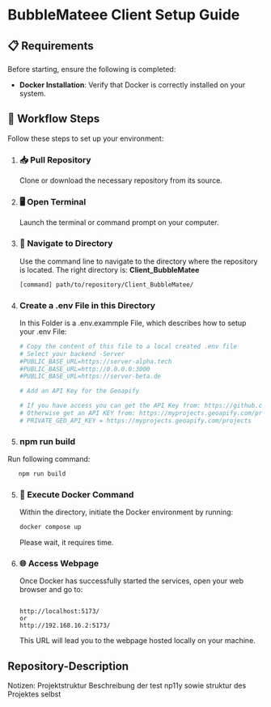 # **BubbleMateee Client Setup Guide**

## 📋 **Requirements**

Before starting, ensure the following is completed:

- **Docker Installation**: Verify that Docker is correctly installed on your system.

## 🚀 **Workflow Steps**

Follow these steps to set up your environment:

1. ### 📥 **Pull Repository**

   Clone or download the necessary repository from its source.

2. ### 🖥️ **Open Terminal**

   Launch the terminal or command prompt on your computer.

3. ### 📂 **Navigate to Directory**

   Use the command line to navigate to the directory where the repository is located. The right directory is: **Client_BubbleMatee**

   ```bash
   [command] path/to/repository/Client_BubbleMatee/
   ```

4. ### **Create a .env File in this Directory**

   In this Folder is a .env.exammple File, which describes how to setup your .env File:

   ```bash
   # Copy the content of this file to a local created .env file
   # Select your backend -Server
   #PUBLIC_BASE_URL=https://server-alpha.tech
   #PUBLIC_BASE_URL=http://0.0.0.0:3000
   #PUBLIC_BASE_URL=https://server-beta.de

   # Add an API Key for the Geoapify

   # If you have access you can get the API Key from: https://github.com/wwi21seb-projekt/Client_BubbleMatee/settings/environments/2136678618/edit
   # Otherwise get an API KEY from: https://myprojects.geoapify.com/projects
   # PRIVATE_GEO_API_KEY = https://myprojects.geoapify.com/projects
   ```

6. ### **npm run build**

Run following command:

```bash
   npm run build
```

5. ### 🐳 **Execute Docker Command**

   Within the directory, initiate the Docker environment by running:

   ```bash
   docker compose up
   ```

   Please wait, it requires time.

6. ### 🌐 **Access Webpage**

   Once Docker has successfully started the services, open your web browser and go to:

   ```

   http://localhost:5173/
   or
   http://192.168.16.2:5173/
   ```

   This URL will lead you to the webpage hosted locally on your machine.

## **Repository-Description**

Notizen: Projektstruktur
Beschreibung der test np11y
sowie struktur des Projektes selbst
